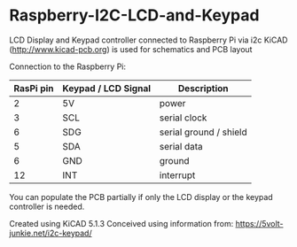 # Raspberry-I2C-LCD-and-Keypad
LCD Display and Keypad controller connected to Raspberry Pi via i2c
KiCAD (http://www.kicad-pcb.org) is used for schematics and PCB layout

Connection to the Raspberry Pi:

RasPi pin | Keypad / LCD Signal|Description
----------|--------------------|-----------
2|5V|power
3|SCL|serial clock
6|SDG|serial ground / shield
5|SDA|serial data
6|GND|ground
12|INT|interrupt

You can populate the PCB partially if only the LCD display or the keypad
controller is needed.

Created using KiCAD 5.1.3
Conceived using information from: https://5volt-junkie.net/i2c-keypad/  
